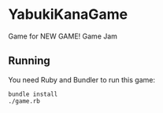 # YabukiKanaGame
Game for NEW GAME! Game Jam

## Running
You need Ruby and Bundler to run this game:

```
bundle install
./game.rb
```
